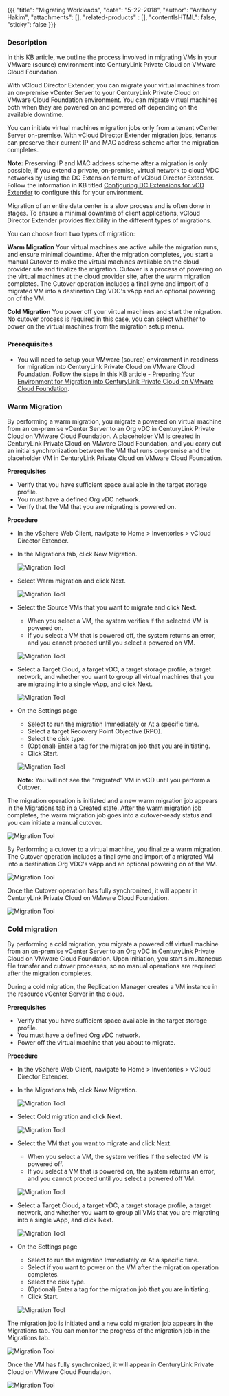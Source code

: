 {{{
  "title": "Migrating Workloads",
  "date": "5-22-2018",
  "author": "Anthony Hakim",
  "attachments": [],
  "related-products" : [],
  "contentIsHTML": false,
  "sticky": false
}}}

### Description
In this KB article, we outline the process involved in migrating VMs in your VMware (source) environment into CenturyLink Private Cloud on VMware Cloud Foundation.

With vCloud Director Extender, you can migrate your virtual machines from an on-premise vCenter Server to your CenturyLink Private Cloud on VMware Cloud Foundation environment. You can migrate virtual machines both when they are powered on and powered off depending on the available downtime.

You can initiate virtual machines migration jobs only from a tenant vCenter Server on-premise. With vCloud Director Extender migration jobs, tenants can preserve their current IP and MAC address scheme after the migration completes.

**Note:** Preserving IP and MAC address scheme after a migration is only possible, if you extend a private, on-premise, virtual network to cloud VDC networks by using the DC Extension feature of vCloud Director Extender. Follow the information in KB titled [Configuring DC Extensions for vCD Extender](l2vpn-migration-tool.md) to configure this for your environment.

Migration of an entire data center is a slow process and is often done in stages. To ensure a minimal downtime of client applications, vCloud Director Extender provides flexibility in the different types of migrations.

You can choose from two types of migration:

**Warm Migration**
Your virtual machines are active while the migration runs, and ensure minimal downtime. After the migration completes, you start a manual Cutover to make the virtual machines available on the cloud provider site and finalize the migration. Cutover is a process of powering on the virtual machines at the cloud provider site, after the warm migration completes. The Cutover operation includes a final sync and import of a migrated VM into a destination Org VDC's vApp and an optional powering on of the VM.

**Cold Migration**
You power off your virtual machines and start the migration. No cutover process is required in this case, you can select whether to power on the virtual machines from the migration setup menu.

### Prerequisites
* You will need to setup your VMware (source) environment in readiness for migration into CenturyLink Private Cloud on VMware Cloud Foundation. Follow the steps in this KB article - [Preparing Your Environment for Migration into CenturyLink Private Cloud on VMware Cloud Foundation](migration-tool.md).

### Warm Migration
By performing a warm migration, you migrate a powered on virtual machine from an on-premise vCenter Server to an Org vDC in CenturyLink Private Cloud on VMware Cloud Foundation. A placeholder VM is created in CenturyLink Private Cloud on VMware Cloud Foundation, and you carry out an initial synchronization between the VM that runs on-premise and the placeholder VM in CenturyLink Private Cloud on VMware Cloud Foundation.

**Prerequisites**
* Verify that you have sufficient space available in the target storage profile.
* You must have a defined Org vDC network.
* Verify that the VM that you are migrating is powered on.

**Procedure**
* In the vSphere Web Client, navigate to Home > Inventories > vCloud Director Extender.
* In the Migrations tab, click New Migration.

  ![Migration Tool](../images/dccf/migration1.png)

* Select Warm migration and click Next.

  ![Migration Tool](../images/dccf/migration-warm1.png)

* Select the Source VMs that you want to migrate and click Next.
  * When you select a VM, the system verifies if the selected VM is powered on.
  * If you select a VM that is powered off, the system returns an error, and you cannot proceed until you select a powered on VM.

  ![Migration Tool](../images/dccf/migration-warm2.png)

* Select a Target Cloud, a target vDC, a target storage profile, a target network, and whether you want to group all virtual machines that you are migrating into a single vApp, and click Next.

  ![Migration Tool](../images/dccf/migration-warm3.png)

* On the Settings page
  * Select to run the migration Immediately or At a specific time.
  * Select a target Recovery Point Objective (RPO).
  * Select the disk type.
  * (Optional) Enter a tag for the migration job that you are initiating.
  * Click Start.

  ![Migration Tool](../images/dccf/migration-warm4.png)

  **Note:** You will not see the "migrated" VM in vCD until you perform a Cutover.

The migration operation is initiated and a new warm migration job appears in the Migrations tab in a Created state. After the warm migration job completes, the warm migration job goes into a cutover-ready status and you can initiate a manual cutover.

  ![Migration Tool](../images/dccf/migration-warm5.png)

By Performing a cutover to a virtual machine, you finalize a warm migration. The Cutover operation includes a final sync and import of a migrated VM into a destination Org VDC's vApp and an optional powering on of the VM.

  ![Migration Tool](../images/dccf/migration-warm6.png)

Once the Cutover operation has fully synchronized, it will appear in CenturyLink Private Cloud on VMware Cloud Foundation.

  ![Migration Tool](../images/dccf/migration4w.png)

### Cold migration
By performing a cold migration, you migrate a powered off virtual machine from an on-premise vCenter Server to an Org vDC in CenturyLink Private Cloud on VMware Cloud Foundation. Upon initiation, you start simultaneous file transfer and cutover processes, so no manual operations are required after the migration completes.

During a cold migration, the Replication Manager creates a VM instance in the resource vCenter Server in the cloud.

**Prerequisites**
* Verify that you have sufficient space available in the target storage profile.
* You must have a defined Org vDC network.
* Power off the virtual machine that you about to migrate.

**Procedure**
* In the vSphere Web Client, navigate to Home > Inventories > vCloud Director Extender.
* In the Migrations tab, click New Migration.

  ![Migration Tool](../images/dccf/migration1.png)

* Select Cold migration and click Next.

  ![Migration Tool](../images/dccf/migration-cold1.png)

* Select the VM that you want to migrate and click Next.
  * When you select a VM, the system verifies if the selected VM is powered off.
  * If you select a VM that is powered on, the system returns an error, and you cannot proceed until you select a powered off VM.

  ![Migration Tool](../images/dccf/migration-cold2.png)

* Select a Target Cloud, a target vDC, a target storage profile, a target network, and whether you want to group all VMs that you are migrating into a single vApp, and click Next.

  ![Migration Tool](../images/dccf/migration-cold3.png)

* On the Settings page
  * Select to run the migration Immediately or At a specific time.
  * Select if you want to power on the VM after the migration operation completes.
  * Select the disk type.
  * (Optional) Enter a tag for the migration job that you are initiating.
  * Click Start.

  ![Migration Tool](../images/dccf/migration-cold4.png)


The migration job is initiated and a new cold migration job appears in the Migrations tab. You can monitor the progress of the migration job in the Migrations tab.

  ![Migration Tool](../images/dccf/migration2.png)

Once the VM has fully synchronized, it will appear in CenturyLink Private Cloud on VMware Cloud Foundation.

  ![Migration Tool](../images/dccf/migration4c.png)
